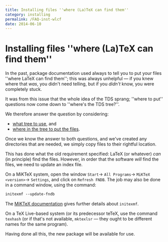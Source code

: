 ```yaml
---
title: Installing files ''where (La)TeX can find them''
category: installing
permalink: /FAQ-inst-wlcf
date: 2014-06-10
---
```


# Installing files ''where (La)TeX can find them''

In the past, package documentation used always to tell you to put your
files ''where LaTeX can find them''; this was always unhelpful&nbsp;&mdash;
if you knew where that _was_, you didn't need telling, but if you
_didn't_ know, you were completely stuck.

It was from this issue that the whole idea of the TDS sprang;
''where to put'' questions now come down to
''where's the TDS tree?''.

We therefore answer the question by considering:
  

-  [what tree to use](FAQ-what-TDS), and
-  [where in the tree to put the files](FAQ-install-where).

Once we know the answer to both questions, and we've created any
directories that are needed, we simply copy files to their rightful
location.

This has done what the old requirement specified: LaTeX (or
whatever) _can_ (in principle) find the files.  However, in order
that the software _will_ find the files, we need to update an
index file.

On a MiKTeX system, open the window
  `Start`&rarr;
  `All Programs`&rarr;
  `MiKTeX <version>`&rarr;
  `Settings`,
and click on `Refresh FNDB`.
The job may also be done in a command window, using the command:
```latex
initexmf --update-fndb
```
The 
[MiKTeX documentation](http://docs.miktex.org/manual/initexmf.html)
gives further details about `initexmf`.

On a TeX&nbsp;Live-based system (or its predecessor teTeX, use the command
`texhash` (or if that's not available, `mktexlsr`&nbsp;&mdash;
they ought to be different names for the same program).

Having done all this, the new package will be available for use.

